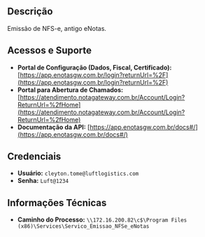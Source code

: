 ## Descrição
Emissão de NFS-e, antigo eNotas.

## Acessos e Suporte
* **Portal de Configuração (Dados, Fiscal, Certificado):** [https://app.enotasgw.com.br/login?returnUrl=%2F](https://app.enotasgw.com.br/login?returnUrl=%2F)
* **Portal para Abertura de Chamados:** [https://atendimento.notagateway.com.br/Account/Login?ReturnUrl=%2fHome](https://atendimento.notagateway.com.br/Account/Login?ReturnUrl=%2fHome)
* **Documentação da API:** [https://app.enotasgw.com.br/docs#/](https://app.enotasgw.com.br/docs#/)

## Credenciais
* **Usuário:** `cleyton.tome@luftlogistics.com`
* **Senha:** `Luft@1234`

## Informações Técnicas
* **Caminho do Processo:** `\\172.16.200.82\c$\Program Files (x86)\Services\Servico_Emissao_NFSe_eNotas`